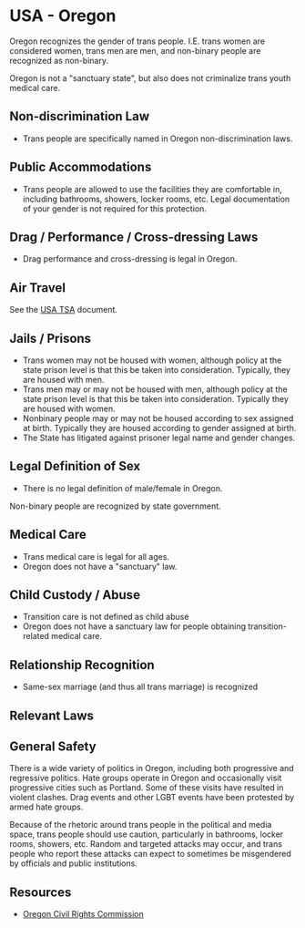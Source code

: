 # USA - Oregon

Oregon recognizes the gender of trans people. I.E. trans women are
considered women, trans men are men, and non-binary people are
recognized as non-binary.

Oregon is not a "sanctuary state", but also does not criminalize
trans youth medical care.

## Non-discrimination Law

 * Trans people are specifically named in Oregon non-discrimination laws.

## Public Accommodations

 * Trans people are allowed to use the facilities they are comfortable
   in, including bathrooms, showers, locker rooms, etc.  Legal
   documentation of your gender is not required for this protection.

## Drag / Performance / Cross-dressing Laws

 * Drag performance and cross-dressing is legal in Oregon.

## Air Travel

See the [USA TSA](../notes/tsa.md) document.

## Jails / Prisons

 * Trans women may not be housed with women, although policy at
   the state prison level is that this be taken into consideration.
   Typically, they are housed with men.
 * Trans men may or may not be housed with men, although policy at
   the state prison level is that this be taken into consideration.
   Typically they are housed with women.
 * Nonbinary people may or may not be housed according to sex
   assigned at birth. Typically they are housed according to gender
   assigned at birth.
 * The State has litigated against prisoner legal name and gender
   changes.

## Legal Definition of Sex

 * There is no legal definition of male/female in Oregon.

Non-binary people are recognized by state government.

## Medical Care

 * Trans medical care is legal for all ages.
 * Oregon does not have a "sanctuary" law.

## Child Custody / Abuse

 * Transition care is not defined as child abuse
 * Oregon does not have a sanctuary law for people obtaining
   transition-related medical care.

## Relationship Recognition

 * Same-sex marriage (and thus all trans marriage) is recognized

## Relevant Laws

## General Safety

There is a wide variety of politics in Oregon, including both
progressive and regressive politics. Hate groups operate in Oregon and
occasionally visit progressive cities such as Portland. Some of these
visits have resulted in violent clashes. Drag events and other LGBT
events have been protested by armed hate groups.

Because of the rhetoric around trans people in the political and media
space, trans people should use caution, particularly in bathrooms,
locker rooms, showers, etc.  Random and targeted attacks may occur, and
trans people who report these attacks can expect to sometimes be misgendered
by officials and public institutions.

## Resources

 * [Oregon Civil Rights Commission](https://www.oregon.gov/boli/civil-rights/pages/default.aspx)
